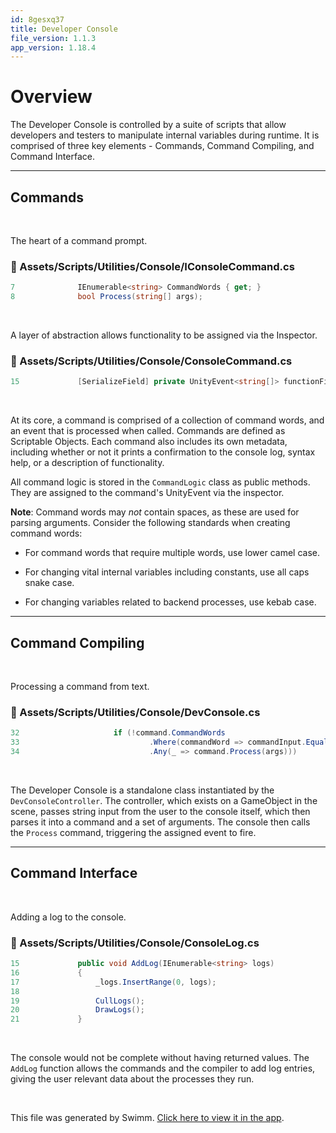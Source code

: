 ```yaml
---
id: 8gesxq37
title: Developer Console
file_version: 1.1.3
app_version: 1.18.4
---
```


# Overview

The Developer Console is controlled by a suite of scripts that allow developers and testers to manipulate internal variables during runtime. It is comprised of three key elements - Commands, Command Compiling, and Command Interface.

* * *

## Commands

<br/>

The heart of a command prompt.
<!-- NOTE-swimm-snippet: the lines below link your snippet to Swimm -->
### 📄 Assets/Scripts/Utilities/Console/IConsoleCommand.cs
```c#
7              IEnumerable<string> CommandWords { get; }
8              bool Process(string[] args);
```

<br/>

A layer of abstraction allows functionality to be assigned via the Inspector.
<!-- NOTE-swimm-snippet: the lines below link your snippet to Swimm -->
### 📄 Assets/Scripts/Utilities/Console/ConsoleCommand.cs
```c#
15             [SerializeField] private UnityEvent<string[]> functionField;
```

<br/>

At its core, a command is comprised of a collection of command words, and an event that is processed when called. Commands are defined as Scriptable Objects. Each command also includes its own metadata, including whether or not it prints a confirmation to the console log, syntax help, or a description of functionality.

All command logic is stored in the `CommandLogic`<swm-token data-swm-token=":Assets/Scripts/Utilities/Console/Commands/CommandLogic.cs:8:5:5:`    public class CommandLogic : MonoBehaviour`"/> class as public methods. They are assigned to the command's UnityEvent via the inspector.

**Note**: Command words may _not_ contain spaces, as these are used for parsing arguments. Consider the following standards when creating command words:

*   For command words that require multiple words, use lower camel case.

*   For changing vital internal variables including constants, use all caps snake case.

*   For changing variables related to backend processes, use kebab case.

* * *

## Command Compiling

<br/>

Processing a command from text.
<!-- NOTE-swimm-snippet: the lines below link your snippet to Swimm -->
### 📄 Assets/Scripts/Utilities/Console/DevConsole.cs
```c#
32                     if (!command.CommandWords
33                             .Where(commandWord => commandInput.Equals(commandWord, StringComparison.OrdinalIgnoreCase))
34                             .Any(_ => command.Process(args))) 
```

<br/>

The Developer Console is a standalone class instantiated by the `DevConsoleController`<swm-token data-swm-token=":Assets/Scripts/Utilities/Console/DevConsoleController.cs:10:5:5:`    public class DevConsoleController : Singleton&lt;DevConsoleController&gt;`"/>. The controller, which exists on a GameObject in the scene, passes string input from the user to the console itself, which then parses it into a command and a set of arguments. The console then calls the `Process`<swm-token data-swm-token=":Assets/Scripts/Utilities/Console/Commands/Command.cs:9:7:7:`        public override bool Process(string[] args)`"/> command, triggering the assigned event to fire.

* * *

## Command Interface

<br/>

Adding a log to the console.
<!-- NOTE-swimm-snippet: the lines below link your snippet to Swimm -->
### 📄 Assets/Scripts/Utilities/Console/ConsoleLog.cs
```c#
15             public void AddLog(IEnumerable<string> logs)
16             {
17                 _logs.InsertRange(0, logs);
18                 
19                 CullLogs();
20                 DrawLogs();
21             }
```

<br/>

The console would not be complete without having returned values. The `AddLog`<swm-token data-swm-token=":Assets/Scripts/Utilities/Console/ConsoleLog.cs:15:5:5:`        public void AddLog(IEnumerable&lt;string&gt; logs)`"/> function allows the commands and the compiler to add log entries, giving the user relevant data about the processes they run.

<br/>

This file was generated by Swimm. [Click here to view it in the app](https://app.swimm.io/repos/Z2l0aHViJTNBJTNBZGFya3dvb2QlM0ElM0FwaWRpZQ==/docs/8gesxq37).
